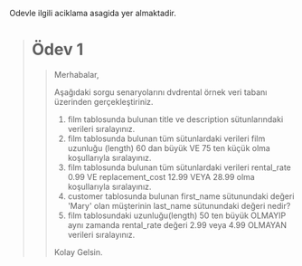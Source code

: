 Odevle ilgili aciklama asagida yer almaktadir.

># Ödev 1
>
>>Merhabalar,
>>
>>Aşağıdaki sorgu senaryolarını dvdrental örnek veri tabanı üzerinden gerçekleştiriniz.
>>
>>1. film tablosunda bulunan title ve description sütunlarındaki verileri sıralayınız.
>>2. film tablosunda bulunan tüm sütunlardaki verileri film uzunluğu (length) 60 dan büyük VE 75 ten küçük olma koşullarıyla sıralayınız.
>>3. film tablosunda bulunan tüm sütunlardaki verileri rental_rate 0.99 VE replacement_cost 12.99 VEYA 28.99 olma koşullarıyla sıralayınız.
>>4. customer tablosunda bulunan first_name sütunundaki değeri 'Mary' olan müşterinin last_name sütunundaki değeri nedir?
>>5. film tablosundaki uzunluğu(length) 50 ten büyük OLMAYIP aynı zamanda rental_rate değeri 2.99 veya 4.99 OLMAYAN verileri sıralayınız.
>>
>>Kolay Gelsin.